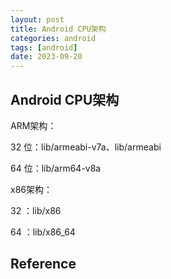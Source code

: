 ```yaml
---
layout: post
title: Android CPU架构
categories: android
tags: [android]
date: 2023-09-20
---
```


## Android CPU架构

ARM架构：

32 位：lib/armeabi-v7a、lib/armeabi

64 位：lib/arm64-v8a

x86架构：

32 ：lib/x86

64 ：lib/x86_64



## Reference
